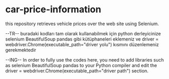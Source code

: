 # car-price-information
this repository retrieves vehicle prices over the web site using Selenium.

--TR--
buradaki kodları tam olarak kullanabilmek için python derleyicinize selenium BeautifulSoup pandas gibi kütüphaneleri eklemeniz ve driver = webdriver.Chrome(executable_path="driver yolu") kısmını düzenlemeniz gerekmektedir 

--ING--
In order to fully use the codes here, you need to add libraries such as selenium BeautifulSoup pandas to your Python compiler and edit the driver = webdriver.Chrome(executable_path="driver path") section.
